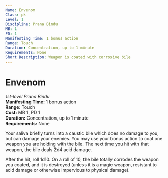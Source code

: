```yaml
---
Name: Envenom
Class: pk
Level: 1
Discipline: Prana Bindu
MB: 1
PD: 1
Manifesting Time: 1 bonus action
Range: Touch
Duration: Concentration, up to 1 minute
Requirements: None
Short Description: Weapon is coated with corrosive bile
---
```

# Envenom
*1st-level Prana Bindu*\
**Manifesting Time:** 1 bonus action\
**Range:** Touch\
**Cost:** MB 1, PD 1\
**Duration:** Concentration, up to 1 minute\
**Requirements:** None

Your saliva briefly turns into a caustic
bile which does no damage to you, but can damage your enemies.
You may use your bonus action to coat one weapon you are holding
with the bile. The next time you hit with that weapon, the
bile deals 2d4 acid damage.

After the hit, roll 1d10. On a roll of 10, the bile totally
corrodes the weapon you coated, and it is destroyed (unless
it is a magic weapon, resistant to acid damage or otherwise
impervious to physical damage).
